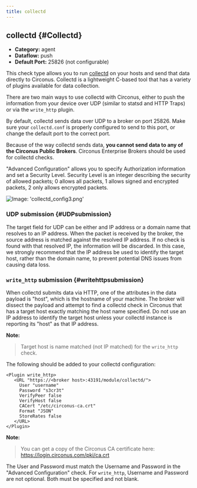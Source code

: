 ```yaml
---
title: collectd
---
```


## collectd {#Collectd}
 * **Category:** agent
 * **Dataflow:** push
 * **Default Port:** 25826 (not configurable)

This check type allows you to run [collectd](http://collectd.org/) on your hosts and send that data directly to Circonus. Collectd is a lightweight C-based tool that has a variety of plugins available for data collection.

There are two main ways to use collectd with Circonus, either to push the information from your device over UDP (similar to statsd and HTTP Traps) or via the `write_http` plugin.

By default, collectd sends data over UDP to a broker on port 25826. Make sure your `collectd.conf` is properly configured to send to this port, or change the default port to the correct port.

Because of the way collectd sends data, **you cannot send data to any of the Circonus Public Brokers**.  Circonus Enterprise Brokers should be used for collectd checks.

"Advanced Configuration" allows you to specify Authorization information and set a Security Level. Security Level is an integer describing the security of allowed packets; 0 allows all packets, 1 allows signed and encrypted packets, 2 only allows encrypted packets.

![Image: 'collectd_config3.png'](/images/circonus/collectd_config3.png)


### UDP submission {#UDPsubmission}
The target field for UDP can be either and IP address or a domain name that resolves to an IP address. When the packet is received by the broker, the source address is matched against the resolved IP address.  If no check is found with that resolved IP, the information will be discarded.  In this case, we strongly recommend that the IP address be used to identify the target host, rather than the domain name, to prevent potential DNS issues from causing data loss.


### `write_http` submission {#writehttpsubmission}
When collectd submits data via HTTP, one of the attributes in the data payload is "host", which is the hostname of your machine.  The broker will dissect the payload and attempt to find a collectd check in Circonus that has a target host exactly matching the host name specified.  Do not use an IP address to identify the target host unless your collectd instance is reporting its "host" as that IP address.

**Note:**
> Target host is name matched (not IP matched) for the `write_http` check.

The following should be added to your collectd configuration:

```
<Plugin write_http>
   <URL "https://<broker host>:43191/module/collectd/">
     User "username"
     Password "s3cr3t"
     VerifyPeer false
     VerifyHost false
     CACert "/etc/circonus-ca.crt"
     Format "JSON"
     StoreRates false
   </URL>
</Plugin>
```

**Note:**
> You can get a copy of the Circonus CA certificate here: https://login.circonus.com/pki/ca.crt

The User and Password must match the Username and Password in the "Advanced Configuration" check.  For `write_http`, Username and Password are not optional. Both must be specified and not blank.
